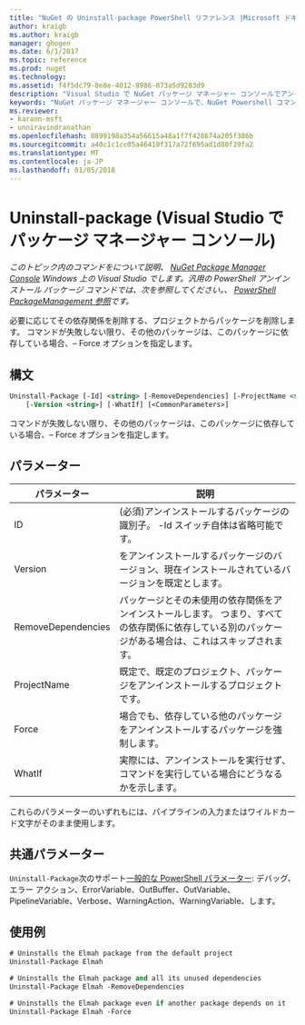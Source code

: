 ```yaml
---
title: "NuGet の Uninstall-package PowerShell リファレンス |Microsoft ドキュメント"
author: kraigb
ms.author: kraigb
manager: ghogen
ms.date: 6/1/2017
ms.topic: reference
ms.prod: nuget
ms.technology: 
ms.assetid: f4f5dc79-8e8e-4012-8986-873a5d9283d9
description: "Visual Studio で NuGet パッケージ マネージャー コンソールでアンインストール パッケージの PowerShell コマンドのリファレンスです。"
keywords: "NuGet パッケージ マネージャー コンソールで、NuGet Powershell コマンドでは、NuGet Powershell リファレンス、アンインストール パッケージ"
ms.reviewer:
- karann-msft
- unniravindranathan
ms.openlocfilehash: 0899198a354a56615a48a1f7f428674a205f386b
ms.sourcegitcommit: a40c1c1cc05a46410f317a72f695ad1d80f39fa2
ms.translationtype: MT
ms.contentlocale: ja-JP
ms.lasthandoff: 01/05/2018
---
```

# <a name="uninstall-package-package-manager-console-in-visual-studio"></a>Uninstall-package (Visual Studio でパッケージ マネージャー コンソール)

*このトピック内のコマンドをについて説明、 [NuGet Package Manager Console](Package-Manager-Console.md) Windows 上の Visual Studio でします。汎用の PowerShell アンインストール パッケージ コマンドでは、次を参照してください。、 [PowerShell PackageManagement 参照](/powershell/module/packagemanagement/?view=powershell-6)です。*

必要に応じてその依存関係を削除する、プロジェクトからパッケージを削除します。 コマンドが失敗しない限り、その他のパッケージは、このパッケージに依存している場合、– Force オプションを指定します。

## <a name="syntax"></a>構文

```ps
Uninstall-Package [-Id] <string> [-RemoveDependencies] [-ProjectName <string>] [-Force]
    [-Version <string>] [-WhatIf] [<CommonParameters>]
```

コマンドが失敗しない限り、その他のパッケージは、このパッケージに依存している場合、– Force オプションを指定します。

## <a name="parameters"></a>パラメーター

| パラメーター | 説明 |
| --- | --- |
| ID | (必須)アンインストールするパッケージの識別子。 -Id スイッチ自体は省略可能です。 |
| Version | をアンインストールするパッケージのバージョン、現在インストールされているバージョンを既定とします。 |
| RemoveDependencies | パッケージとその未使用の依存関係をアンインストールします。 つまり、すべての依存関係に依存している別のパッケージがある場合は、これはスキップされます。 |
| ProjectName | 既定で、既定のプロジェクト、パッケージをアンインストールするプロジェクトです。 |
| Force | 場合でも、依存している他のパッケージをアンインストールするパッケージを強制します。 |
| WhatIf | 実際には、アンインストールを実行せず、コマンドを実行している場合にどうなるかを示します。 |

これらのパラメーターのいずれもには、パイプラインの入力またはワイルドカード文字がそのまま使用します。

## <a name="common-parameters"></a>共通パラメーター

`Uninstall-Package`次のサポート[一般的な PowerShell パラメーター](http://go.microsoft.com/fwlink/?LinkID=113216): デバッグ、エラー アクション、ErrorVariable、OutBuffer、OutVariable、PipelineVariable、Verbose、WarningAction、WarningVariable、します。

## <a name="examples"></a>使用例

```ps
# Uninstalls the Elmah package from the default project
Uninstall-Package Elmah

# Uninstalls the Elmah package and all its unused dependencies
Uninstall-Package Elmah -RemoveDependencies 

# Uninstalls the Elmah package even if another package depends on it
Uninstall-Package Elmah -Force
```
